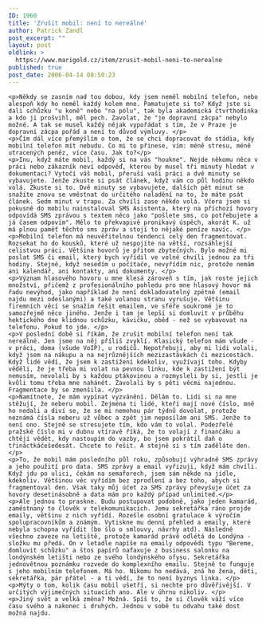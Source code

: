 ```yaml
---
ID: 1960
title: 'Zrušit mobil: není to nereálné'
author: Patrick Zandl
post_excerpt: ""
layout: post
oldlink: >
  https://www.marigold.cz/item/zrusit-mobil-neni-to-nerealne
published: true
post_date: 2006-04-14 08:50:23
---
```

	<p>Někdy se zasním nad tou dobou, kdy jsem neměl mobilní telefon, nebo alespoň kdy ho neměl každý kolem mne. Pamatujete si to? Když jste si dali schůzku "u koně" nebo "na pólu", tak byla akademická čtvrthodinka a kdo ji prošvihl, měl pech. Zavolat, že "je dopravní zácpa" nebylo možné. A tak se musel každý nějak vypořádat s tím, že v Praze je dopravní zácpa pořád a není to důvod výmluvy. </p>
	<p>Čím dál více přemýšlím o tom, že se chci dopracovat do stádia, kdy mobilní telefon mít nebudu. Co mi to přinese, vím: méně stresu, méně utracených peněz, více času. Jak to?</p>
	<p>Inu, když máte mobil, každý si na vás "houkne". Nejde někomu něco v práci nebo zákazník neví odpověď, kterou by musel tři minuty hledat v dokumentaci? Vytočí váš mobil, přeruší vaši práci a dvě minuty se vybavujete. Jenže zkuste si psát článek, když vám co půl hodinu někdo volá. Zkuste si to. Dvě minuty se vybavujete, dalších pět minut se snažíte znovu se vměstnat do určitého naladění na to, že máte psát článek. Sedm minut v trapu. Za chvíli zase někdo volá. Včera jsem si pokusně do mobilu nainstaloval SMS Asistenta, který na příchozí hovory odpovídá SMS zprávou s textem něco jako "pošlete sms, co potřebujete a já časem odpovím". Mělo to překvapivě pronikavý úspěch, akorát K. už má plnou paměť těchto sms zpráv a stojí to nějaké peníze navíc. </p>
	<p>Mobilní telefon má neuvěřitelnou tendenci celý den fragmentovat. Rozsekat ho do kousků, které už nespojíte na větší, rozsáhlejší celistvou práci. Většina hovorů je přitom zbytečných. Bylo možné mi poslat SMS či email, který bych vyřídil ve volné chvíli jednou za tři hodiny. Stejně, když nesedím u počítače, nevyřídím nic, protože nemám ani kalendář, ani kontakty, ani dokumenty. </p>
	<p>Význam hlasového hovoru u mne klesá zároveň s tím, jak roste jejich množství, přičemž z profesionálního pohledu pro mne hlasový hovor má řadu nevýhod, jako například že není dokladovatelný zpětně (email najdu mezi odeslanými) a také volanou stranu vyrušuje. Většinu firemních věcí se snažím řešit emailem, ve sféře soukromé je to samozřejmě něco jiného. Jenže i tam je lepší si domluvit v průběhu hektického dne klidnou schůzku, kávičku, oběd - než se vybavovat na telefonu. Pokud to jde. </p>
	<p>V poslední době si říkám, že zrušit mobilní telefon není tak nereálné. Jen jsme na něj příliš zvyklí. Klasický telefon mám všude - v práci, doma (všude VoIP), u rodičů. Nepotřebuji, aby mi lidi volali, když jsem na nákupu a na nejrůznějších mezizastávkách či mezicestách. Když lidé vědí, že jsem k zastižení kdekoliv, využívají toho. Kdyby věděli, že je třeba mi volat na pevnou linku, kde k zastižení být nemusím, nevolali by s každou ptákovinou a rozmysleli by si, jestli je kvůli tomu třeba mne nahánět. Zavolali by s pěti věcmi najednou. Fragmentace by se zmenšila. </p>
	<p>Namítnete, že mám vypínat vyzvánění. Dělám to. Lidi si na mne stěžují, že neberu mobil. Zejména ti lidé, kteří mají nové číslo, mně ho nedali a diví se, že se mi nemohou pár týdnů dovolat, protože neznámá čísla neberu už vůbec a zpět jim neposílám ani SMS. Jenže to není ono. Stejně se stresujete tím, kdo vám to volal. Podezřelé pražské číslo mi v dubnu vtíravě říká, že to volají z finančáku a chtějí vědět, kdy nastoupím do vazby, bo jsem pokrátil daň o třináctkáčešedesát. Chcete to řešit. A stejně si s tím zaděláte den. </p>
	<p>To, že mobil mám posledního půl roku, způsobují výhradně SMS zprávy a jeho použití pro data. SMS zprávy a email vyřizuji, když mám chvíli. Když jdu po ulici, čekám na semaforech, jsem sám někde na jídle, kdekoliv. Většinou věc vyřídím bez zprodlení a bez toho, abych si fragmentoval den. Však taky můj účet za SMS zprávy převyšuje účet za hovory desetinásobně a data mám pro každý případ unlimited.</p>
	<p>Ale jednou to praskne. Budu postupovat podobně, jako jeden kamarád, zaměstnaný to člověk v telekomunikacích. Jemu sekretářka ráno projde emaily, většinu z nich vyřídí. Rozešle osobní gratulace k výročím spolupracovníkům a známým. Vytiskne mu denní přehled a emaily, které nebyla schopna vyřídit (bo šlo o smlouvy, návrhy atd). Následně všechno zaveze na letiště, protože kamarád právě odlétá do Londýna - složku mu předá. On v letadle napíše na emaily odpovědi typu "Bereme, domluvit schůzku" a štos papírů nafaxuje z business salonku na londýnském letišti nebo ze svého londýnského ofysu. Sekretářka jednovětnou poznámku rozvede do komplexního emailu. Stejně to funguje s jeho mobilním telefonem. Má ho. Nikomu ho nedává, zná ho žena, děti, sekretářka, pár přátel - a ti vědí, že to není byznys linka. </p>
	<p>Mýty o tom, kolik času mobil ušetří, si nechte pro důvěřivější. V určitých výjimečných situacích ano. Ale v úhrnu nikoliv. </p>
	<p>Jiný svět a velká změna? Možná. Spíš to, že si člověk váží více času svého a nakonec i druhých. Jednou v sobě tu odvahu také dost možná najdu.
</p>